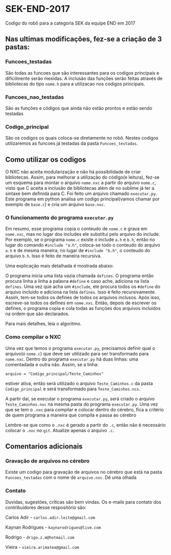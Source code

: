 # SEK-END-2017

Codigo do robô para a categoria SEK da equipe END em 2017

## Nas ultimas modificações, fez-se a criação de 3 pastas:

### Funcoes_testadas
	
São todas as funcoes que são interessantes para os codigos principais e dificilmente serão mexidas.
A inclusão das funções serão feitas através de bibliotecas do tipo ```nome.h``` para a utilizacao nos codigos principais.

### Funcoes_nao_testadas
	
São as funções e códigos que ainda não estão prontos e estão sendo testadas

### Codigo_principal

São os codigos os quais coloca-se diretamente no robô. Nestes codigos utilizaremos as funcoes já testadas da pasta ```Funcoes_testadas```.


## Como utilizar os codigos

O NXC não aceita modularização e não há possibilidade de criar bibliotecas. Assim, para melhorar a utilização do código(e leitura), fez-se um esquema para montar o arquivo ```nome.nxc``` a partir do arquivo ```nome.c```, visto que C aceita a inclusão de bibliotecas além de no sublime já ter a sintaxe bem definida para C. 
Foi feito um arquivo chamado ```executar.py```. Este programa em python analisa um codigo principal(vamos chamar por exemplo de ```base.c```) e cria um arquivo ```base.nxc```. 

### O funcionamento do programa ```executar.py```

Em resumo, esse programa copia o conteudo de ```nome.c``` e grava em ```nome.nxc```, mas no lugar dos includes ele substitui pelo arquivo do include. Por exemplo, se o programa ```nome.c``` existe o include ```a.h``` e ```b.h```, então no lugar do comando ```#include "a.h"```, coloca-se todo o conteudo do arquivo ```a.h``` e de mesma maneira, no lugar de ```#include "b.h"```, o  conteudo do arquivo ```b.h```. Isso é feito de maneira recursiva.

Uma explicação mais detalhada é mostrada abaixo:

O programa inicia uma lista vazia chamada ```defines```. O programa então procura linha a linha a palavra ```#define``` e caso ache, adiciona na lista ```defines```. Uma vez que acha um ```#include```, ele procura todos os ```#define``` do arquivo incluido e adiciona na lista ```defines```. Isso é feito recursivamente.
Assim, tem-se todos os defines de todos os arquivos inclusos. Após isso, escreve-se todos os defines em ```nome.nxc```.
Então, depois de escrever os defines, o programa copia e cola todas as funções dos arquivos incluidos na ordem que são declarados.

Para mais detalhes, leia o algoritmo.

### Como compilar o NXC

Uma vez que temos o programa ```executar.py```, precisamos definir qual o arquivo(o ```nome.c```) que deve ser utilizado para ser transformado para ```nome.nxc```. Dentro do programa ```executar.py``` há duas linhas: uma comentadada e outra não. Assim, se a linha:

```
arquivo = "Codigo_principal/Teste_Caminhos"
```

estiver ativa, então será utilizado o arquivo ```Teste_Caminhos.c``` da pasta ```Codigo_principal``` e será transformado para ```Teste_Caminhos.ncx```.

A partir daí, se executar o programa ```executar.py```, será criado o arquivo ```Teste_Caminhos.nxc``` na mesma pasta do programa ```executar.py```. Uma vez que se tem o ```.nxc``` para compilar e colocar dentro do cérebro, fica a critério de quem programa a maneira que compila e passa ao cérebro

Lembre-se que como o ```.nxc``` é gerado a partir do ```.c```, então não é necessário colocar o ```.nxc``` no ```git```. Atualize apenas o arquivo ```.c```.

## Comentarios adicionais

###	Gravação de arquivos no cérebro

Existe um codigo para gravação de arquivos no cérebro que está na pasta ```Funcoes_testadas``` com o nome de ```arquivo.nxc```. Dê uma olhada

### Contato

Duvidas, sugestões, críticas são bem vindas. Os e-mails para contato dos contribuidores desse respositório são:

Carlos Adir - ```carlos.adir.leite@gmail.com```

Kaynan Rodrigues - ```kaynarodrigues@live.com```

Rodrigo - ```drigo.z.m@hotmail.com```

Vieira - ```vieira.arimatea@gmail.com```